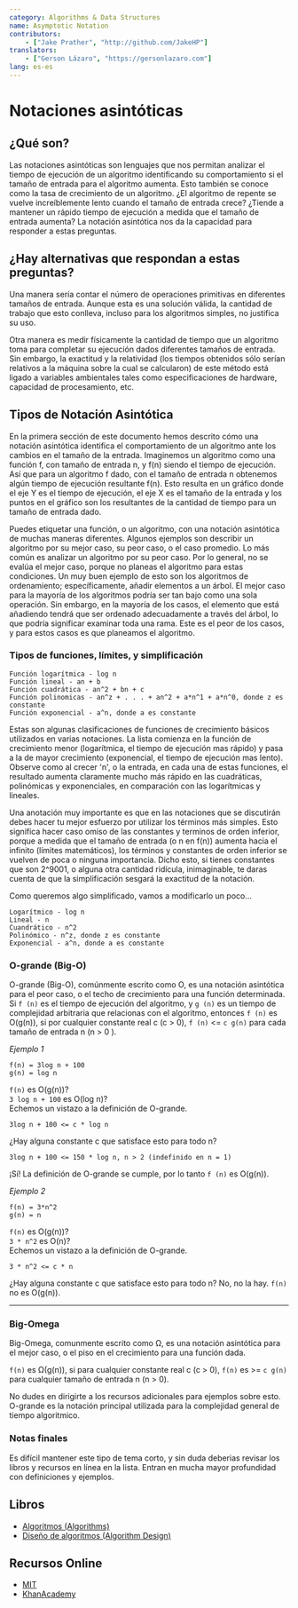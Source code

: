 ```yaml
---
category: Algorithms & Data Structures
name: Asymptotic Notation
contributors:
    - ["Jake Prather", "http://github.com/JakeHP"]
translators:
    - ["Gerson Lázaro", "https://gersonlazaro.com"]
lang: es-es
---
```


# Notaciones asintóticas

## ¿Qué son?

Las notaciones asintóticas son lenguajes que nos permitan analizar el tiempo de 
ejecución de un algoritmo identificando su comportamiento si el tamaño de 
entrada para el algoritmo aumenta. Esto también se conoce como la tasa de 
crecimiento de un algoritmo. ¿El algoritmo de repente se vuelve increíblemente 
lento cuando el tamaño de entrada crece? ¿Tiende a mantener un rápido tiempo de 
ejecución a medida que el tamaño de entrada aumenta? La notación asintótica nos 
da la capacidad para responder a estas preguntas.

## ¿Hay alternativas que respondan a estas preguntas?

Una manera sería contar el número de operaciones primitivas en diferentes 
tamaños de entrada. Aunque esta es una solución válida, la cantidad de trabajo 
que esto conlleva, incluso para los algoritmos simples, no justifica su uso.

Otra manera es medir físicamente la cantidad de tiempo que un algoritmo toma 
para completar su ejecución dados diferentes tamaños de entrada. Sin embargo, 
la exactitud y la relatividad (los tiempos obtenidos sólo serían relativos a la 
máquina sobre la cual se calcularon) de este método está ligado a variables 
ambientales tales como especificaciones de hardware, capacidad de procesamiento,
etc.

## Tipos de Notación Asintótica

En la primera sección de este documento hemos descrito cómo una notación 
asintótica identifica el comportamiento de un algoritmo ante los cambios en el 
tamaño de la entrada. Imaginemos un algoritmo como una función f, con tamaño de 
entrada n, y f(n) siendo el tiempo de ejecución. Así que para un algoritmo f 
dado, con el tamaño de entrada n obtenemos algún tiempo de ejecución resultante 
f(n). Esto resulta en un gráfico donde el eje Y es el tiempo de ejecución, el 
eje X es el tamaño de la entrada y los puntos en el gráfico son los resultantes 
de la cantidad de tiempo para un tamaño de entrada dado.

Puedes etiquetar una función, o un algoritmo, con una notación asintótica de 
muchas maneras diferentes. Algunos ejemplos son describir un algoritmo por su 
mejor caso, su peor caso, o el caso promedio. Lo más común es analizar un 
algoritmo por su peor caso. Por lo general, no se evalúa el mejor caso, porque 
no planeas el algoritmo para estas condiciones. Un muy buen ejemplo de esto son
los algoritmos de ordenamiento; específicamente, añadir elementos a un árbol. 
El mejor caso para la mayoría de los algoritmos podría ser tan bajo como una 
sola operación. Sin embargo, en la mayoría de los casos, el elemento que está 
añadiendo tendrá que ser ordenado adecuadamente a través del árbol, lo que 
podría significar examinar toda una rama. Este es el peor de los casos, y 
para estos casos es que planeamos el algoritmo.


### Tipos de funciones, límites, y simplificación

```
Función logarítmica - log n
Función lineal - an + b
Función cuadrática - an^2 + bn + c
Función polinomicas - an^z + . . . + an^2 + a*n^1 + a*n^0, donde z es constante
Función exponencial - a^n, donde a es constante
```

Estas son algunas clasificaciones de funciones de crecimiento básicos utilizados
en varias notaciones. La lista comienza en la función de crecimiento menor
(logarítmica, el tiempo de ejecución mas rápido) y pasa a la de mayor 
crecimiento  (exponencial, el tiempo de ejecución mas lento). Observe como al 
crecer 'n', o la entrada, en cada una de estas funciones, el resultado aumenta 
claramente mucho más rápido en las cuadráticas, polinómicas y exponenciales, 
en comparación con las logarítmicas y lineales.

Una anotación muy importante es que en las notaciones que se discutirán debes 
hacer tu mejor esfuerzo por utilizar los términos más simples. Esto significa 
hacer caso omiso de las constantes y terminos de orden inferior, porque a medida
que el tamaño de entrada (o n en f(n)) aumenta hacia el infinito (límites 
matemáticos), los términos y constantes de orden inferior se vuelven de poca o 
ninguna importancia. Dicho esto, si tienes constantes que son 2^9001, 
o alguna otra cantidad ridícula, inimaginable, te daras cuenta de que la 
simplificación sesgará la exactitud de la notación.

Como queremos algo simplificado, vamos a modificarlo un poco...

```
Logarítmico - log n
Lineal - n
Cuandrático - n^2
Polinómico - n^z, donde z es constante
Exponencial - a^n, donde a es constante
```

### O-grande (Big-O)
O-grande (Big-O), comúnmente escrito como O, es una notación asintótica para el 
peor caso, o el techo de crecimiento para una función determinada. Si `f (n)` 
es el tiempo de ejecución del algoritmo, y `g (n)` es un tiempo de complejidad 
arbitraria que relacionas con el algoritmo, entonces `f (n)` es O(g(n)), si por 
cualquier constante real c (c > 0), `f (n)` <= `c g(n)` para cada tamaño de 
entrada n (n > 0 ).


*Ejemplo 1*  

```
f(n) = 3log n + 100  
g(n) = log n
```

`f(n)` es O(g(n))?  
`3 log n + 100` es O(log n)?  
Echemos un vistazo a la definición de O-grande.

```
3log n + 100 <= c * log n  
```
¿Hay alguna constante c que satisface esto para todo n? 

```
3log n + 100 <= 150 * log n, n > 2 (indefinido en n = 1)  
```

¡Sí! La definición de O-grande se cumple, por lo tanto `f (n)` es O(g(n)).

*Ejemplo 2*  

```
f(n) = 3*n^2  
g(n) = n
```

`f(n)` es O(g(n))?  
`3 * n^2` es O(n)?  
Echemos un vistazo a la definición de O-grande.

```
3 * n^2 <= c * n  
```

¿Hay alguna constante c que satisface esto para todo n? 
No, no la hay. `f(n)` no es O(g(n)).
********************************************************************************
### Big-Omega
Big-Omega, comunmente escrito como Ω, es una notación asintótica para el mejor
caso, o el piso en el crecimiento para una función dada.

`f(n)` es Ω(g(n)), si para cualquier constante real c (c > 0), 
`f(n)` es >= `c g(n)` para cualquier tamaño de entrada n (n > 0).

No dudes en dirigirte a los recursos adicionales para ejemplos sobre esto. 
O-grande es la notación principal utilizada para la complejidad general de
tiempo algoritmico.

### Notas finales
Es difícil mantener este tipo de tema corto, y sin duda deberias revisar los 
libros y recursos en línea en la lista. Entran en mucha mayor profundidad con 
definiciones y ejemplos. 

## Libros

* [Algoritmos (Algorithms)](http://www.amazon.com/Algorithms-4th-Robert-Sedgewick/dp/032157351X)
* [Diseño de algoritmos (Algorithm Design)](http://www.amazon.com/Algorithm-Design-Foundations-Analysis-Internet/dp/0471383651)

## Recursos Online

* [MIT](http://web.mit.edu/16.070/www/lecture/big_o.pdf)
* [KhanAcademy](https://www.khanacademy.org/computing/computer-science/algorithms/asymptotic-notation/a/asymptotic-notation)
